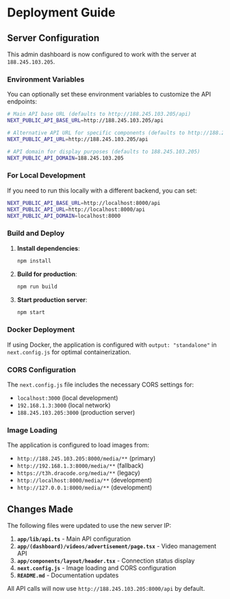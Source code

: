 # Deployment Guide

## Server Configuration

This admin dashboard is now configured to work with the server at `188.245.103.205`.

### Environment Variables

You can optionally set these environment variables to customize the API endpoints:

```bash
# Main API base URL (defaults to http://188.245.103.205/api)
NEXT_PUBLIC_API_BASE_URL=http://188.245.103.205/api

# Alternative API URL for specific components (defaults to http://188.245.103.205/api)
NEXT_PUBLIC_API_URL=http://188.245.103.205/api

# API domain for display purposes (defaults to 188.245.103.205)
NEXT_PUBLIC_API_DOMAIN=188.245.103.205
```

### For Local Development

If you need to run this locally with a different backend, you can set:

```bash
NEXT_PUBLIC_API_BASE_URL=http://localhost:8000/api
NEXT_PUBLIC_API_URL=http://localhost:8000/api
NEXT_PUBLIC_API_DOMAIN=localhost:8000
```

### Build and Deploy

1. **Install dependencies**:
   ```bash
   npm install
   ```

2. **Build for production**:
   ```bash
   npm run build
   ```

3. **Start production server**:
   ```bash
   npm start
   ```

### Docker Deployment

If using Docker, the application is configured with `output: "standalone"` in `next.config.js` for optimal containerization.

### CORS Configuration

The `next.config.js` file includes the necessary CORS settings for:
- `localhost:3000` (local development)
- `192.168.1.3:3000` (local network)
- `188.245.103.205:3000` (production server)

### Image Loading

The application is configured to load images from:
- `http://188.245.103.205:8000/media/**` (primary)
- `http://192.168.1.3:8000/media/**` (fallback)
- `https://t3h.dracode.org/media/**` (legacy)
- `http://localhost:8000/media/**` (development)
- `http://127.0.0.1:8000/media/**` (development)

## Changes Made

The following files were updated to use the new server IP:

1. **`app/lib/api.ts`** - Main API configuration
2. **`app/(dashboard)/videos/advertisement/page.tsx`** - Video management API
3. **`app/components/layout/header.tsx`** - Connection status display
4. **`next.config.js`** - Image loading and CORS configuration
5. **`README.md`** - Documentation updates

All API calls will now use `http://188.245.103.205:8000/api` by default. 